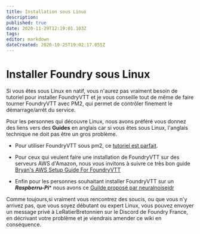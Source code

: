 ```yaml
---
title: Installation sous Linux
description: 
published: true
date: 2020-11-29T12:19:01.103Z
tags: 
editor: markdown
dateCreated: 2020-10-25T19:02:17.055Z
---
```


# Installer Foundry sous Linux

Si vous êtes sous Linux en natif, vous n'aurez pas vraiment besoin de tutoriel pour installer FoundryVTT et je vous conseille tout de même de faire tourner FoundryVTT avec PM2, qui permet de contrôler finement le démarrage/arrêt du service.

Pour les personnes qui découvre Linux, nous avons préféré vous donnez des liens vers des **Guides** en anglais car si vous êtes sous Linux, l'anglais technique ne doit pas être un gros problème.

- Pour utiliser FoundryVTT sous pm2, ce [tutoriel est parfait](https://foundryvtt.wiki/en/setup/Ubuntu-VM).

- Pour ceux qui veulent faire une installation de FoundryVTT sur des serveurs AWS d'Amazon, nous vous invitons à suivre ce très bon guide [Bryan's AWS Setup Guide For FoundryVTT](https://github.com/bryancasler/Bryans-AWS-Setup-Guide-for-FoundryVTT)

- Enfin pour les personnes souhaitant installer FoundryVTT sur un ***Raspberru-Pi**** nous avons ce [Guilde proposé par neuralnoisejdr](https://foundryvtt.wiki/fr/pour-commencer/raspberry)


Comme toujours,si vraiment vous rencontrez des soucis, ou que vous n'y arrivez pas, que vous soyez débutant ou expert Linux, vous pouvez envoyer un message privé à LeRatierBretonnien sur le Discord de Foundry France, en décrivant votre problème et je viendrais amender ce wiki en conséquence.